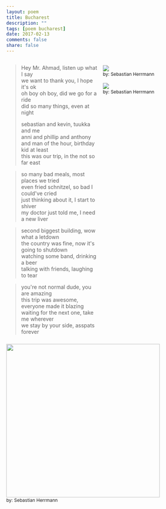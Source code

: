 ```yaml
---
layout: poem
title: Bucharest
description: ""
tags: [poem bucharest]
date: 2017-02-13
comments: false
share: false
---
```


<div style="float:left;width:330px;width:49%">

> Hey Mr. Ahmad, listen up what I say    
> we want to thank you, I hope it's ok       
> oh boy oh boy, did we go for a ride   
> did so many things, even at night     
>   
> sebastian and kevin, tuukka and me   
> anni and phillip and anthony   
> and man of the hour, birthday kid at least   
> this was our trip, in the not so far east   

> so many bad meals, most places we tried    
> even fried schnitzel, so bad I could've cried   
> just thinking about it, I start to shiver   
> my doctor just told me, I need a new liver   

> second biggest building, wow what a letdown   
> the country was fine, now it's going to shutdown     
> watching some band, drinking a beer   
> talking with friends, laughing to tear   

> you're not normal dude, you are amazing   
> this trip was awesome, everyone made it blazing   
> waiting for the next one, take me wherever   
> we stay by your side, asspats forever 
</div>
<div style="float:left;width:45%;margin-left:10px;margin-top:16px">
<img src="http://localhost:1313/images/poems/bucharest_building.jpg">
<p style="font-size: 12px;margin:0">by: Sebastian Herrmann</p>
</div>
<div style="float:left;width:45%;margin-left:10px;margin-top:16px">
<img src="http://localhost:1313/images/poems/bucharest_tobi.png">
<p style="font-size: 12px;margin:0">by: Sebastian Herrmann</p>
</div>
<div style="margin-top:10px;float:left">
<img src="http://localhost:1313/images/poems/bucharest_camera.jpg" style="height:408px">
<p style="font-size: 12px;margin:0">by: Sebastian Herrmann</p>
</div>
<!-- -->

